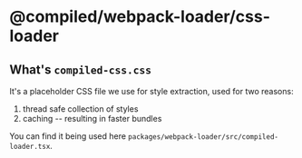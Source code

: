 # @compiled/webpack-loader/css-loader

## What's `compiled-css.css`

It's a placeholder CSS file we use for style extraction,
used for two reasons:

1. thread safe collection of styles
1. caching -- resulting in faster bundles

You can find it being used here `packages/webpack-loader/src/compiled-loader.tsx`.
